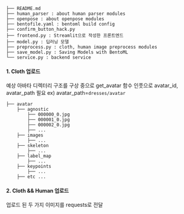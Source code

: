 
```
├── README.md
├── human_parser : about human parser modules
├── openpose : about openpose modules
├── bentofile.yaml : bentoml build config
├── confirm_button_hack.py
├── frontend.py : Streamlit으로 작성한 프론트엔드
├── model.py : 딥러닝 모델
├── preprocess.py : cloth, human image preprocess modules
├── save_model.py : Saving Models with BentoML
└── service.py : backend service
```

#### 1. Cloth 업로드 
예상 아바타 디렉터리 구조를 구상 중으로 get_avatar 함수 인풋으로 avatar_id, avatar_path 필요 ex) avatar_path=`dresses/avatar`
```
├── avatar
    ├── agnostic
        ├── 000000_0.jpg
        ├── 000001_0.jpg
        ├── 000002_0.jpg
        ├── ...
    ├── images
        ├── ...
    ├── skeleton
        ├── ...
    ├── label_map
        ├── ...
    ├── keypoints
        ├── ...
    ├── etc ...
```

#### 2. Cloth && Human 업로드
업로드 된 두 가지 이미지를 requests로 전달